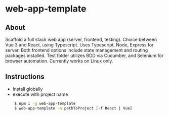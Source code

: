 # web-app-template

## About

Scaffold a full stack web app (server, frontend, testing).
Choice between Vue 3 and React, using Typescript.
Uses Typescript, Node, Express for server.
Both frontend options include state management and routing packages installed.
Test folder utilizes BDD via Cucumber, and Selenium for browser automation.
Currently works on Linux only.

## Instructions

-   Install globally
-   execute with project name

```bash
    $ npm i -g web-app-template
    $ web-app-template -n pathToProject [-f React | Vue]
```
